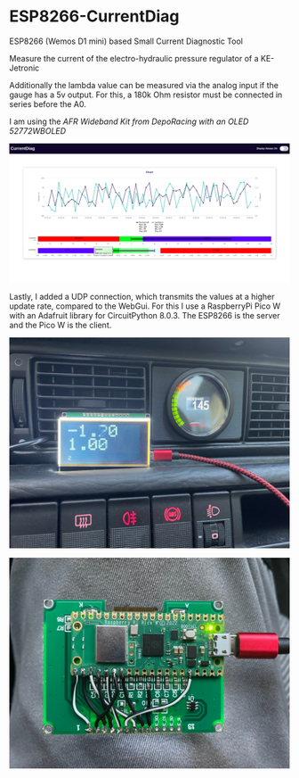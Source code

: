 # ESP8266-CurrentDiag
ESP8266 (Wemos D1 mini) based Small Current Diagnostic Tool

Measure the current of the electro-hydraulic pressure regulator of a KE-Jetronic

Additionally the lambda value can be measured via the analog input if the gauge has a 5v output. For this, a 180k Ohm resistor must be connected in series before the A0.

I am using the *AFR Wideband Kit from DepoRacing with an OLED 52772WBOLED*

![Web GUI](screenshots/currentDiag.png)

Lastly, I added a UDP connection, which transmits the values at a higher update rate, compared to the WebGui. For this I use a RaspberryPi Pico W with an Adafruit library for CircuitPython 8.0.3. The ESP8266 is the server and the Pico W is the client.

![Pico W UDP Front](screenshots/picoWFront.jpg)

![Pico W UDP Back](screenshots/picoWBack.jpg)